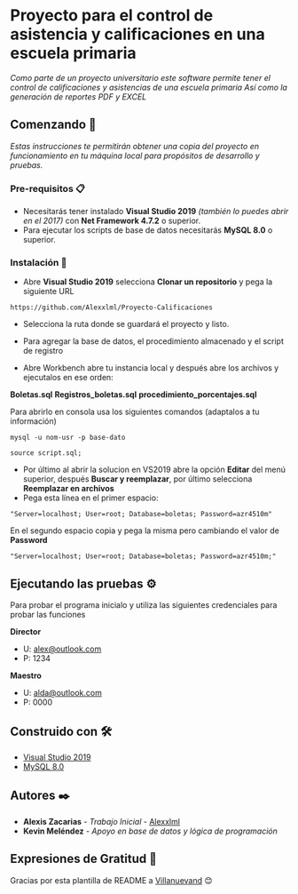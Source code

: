 # Proyecto para el control de asistencia y calificaciones en una escuela primaria

_Como parte de un proyecto universitario este software permite tener el control de calificaciones y asistencias de una escuela primaria_
_Así como la generación de reportes PDF y EXCEL_

## Comenzando 🚀

_Estas instrucciones te permitirán obtener una copia del proyecto en funcionamiento en tu máquina local para propósitos de desarrollo y pruebas._


### Pre-requisitos 📋

* Necesitarás tener instalado **Visual Studio 2019** _(también lo puedes abrir en el 2017)_ con **Net Framework 4.7.2** o superior.
* Para ejecutar los scripts de base de datos necesitarás **MySQL 8.0** o superior.


### Instalación 🔧

* Abre **Visual Studio 2019** selecciona **Clonar un repositorio** y pega la siguiente URL
```
https://github.com/Alexxlml/Proyecto-Calificaciones
```
* Selecciona la ruta donde se guardará el proyecto y listo.

* Para agregar la base de datos, el procedimiento almacenado y el script de registro
* Abre Workbench abre tu instancia local y después abre los archivos y ejecutalos en ese orden:

**Boletas.sql**
**Registros_boletas.sql**
**procedimiento_porcentajes.sql**

Para abrirlo en consola usa los siguientes comandos (adaptalos a tu información)
```
mysql -u nom-usr -p base-dato
```

```
source script.sql;
```

* Por último al abrir la solucion en VS2019 abre la opción **Editar** del menú superior, después **Buscar y reemplazar**, por último selecciona **Reemplazar en archivos**
* Pega esta línea en el primer espacio:
```
"Server=localhost; User=root; Database=boletas; Password=azr4510m"
```

En el segundo espacio copia y pega la misma pero cambiando el valor de **Password**
```
"Server=localhost; User=root; Database=boletas; Password=azr4510m;"
```

## Ejecutando las pruebas ⚙️

Para probar el programa inicialo y utiliza las siguientes credenciales para probar las funciones

**Director**
* U: alex@outlook.com
* P: 1234

**Maestro** 
* U: alda@outlook.com
* P: 0000

## Construido con 🛠️

* [Visual Studio 2019](https://visualstudio.microsoft.com/thank-you-downloading-visual-studio/?sku=Community&rel=16)
* [MySQL 8.0](https://dev.mysql.com/downloads/installer/)


## Autores ✒️

* **Alexis Zacarias** - *Trabajo Inicial* - [Alexxlml](https://github.com/Alexxlml)
* **Kevin Meléndez** - *Apoyo en base de datos y lógica de programación*

## Expresiones de Gratitud 🎁

Gracias por esta plantilla de README a [Villanuevand](https://github.com/Villanuevand) 😊
